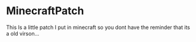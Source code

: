 # MinecraftPatch
This Is a little patch I put in minecraft so you dont have the reminder that its a old virson...
